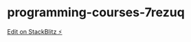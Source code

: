 # programming-courses-7rezuq

[Edit on StackBlitz ⚡️](https://stackblitz.com/edit/programming-courses-7rezuq)